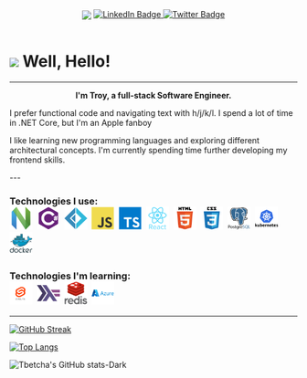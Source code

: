 <div id="header" align="center">
  <img src="https://media0.giphy.com/media/v1.Y2lkPTc5MGI3NjExZDUwbWR1cHZ4MHl0Nzc2ZGZqcXV5cXpiNDZhZjE1dGhpbDA2dDl1cSZlcD12MV9pbnRlcm5hbF9naWZfYnlfaWQmY3Q9cw/ESnYXWTx8UGNIKqke0/giphy.gif" width="100/>
</div>

<div id="badges" align="center">
  <a href="https://www.linkedin.com/in/troy-boettger-89467185/">
    <img src="https://img.shields.io/badge/LinkedIn-blue?style=for-the-badge&logo=linkedin&logoColor=white" alt="LinkedIn Badge"/>
  </a>

  <a href="https://x.com/Tbetcha">
    <img src="https://img.shields.io/badge/Twitter-blue?style=for-the-badge&logo=twitter&logoColor=white" alt="Twitter Badge"/>
  </a>
</div>
<img src="https://komarev.com/ghpvc/?username=tbetcha&style=flat-square&color=blue" alt=""/><h1>
  <img src="https://media.giphy.com/media/hvRJCLFzcasrR4ia7z/giphy.gif" width="30px"/>
  Well, Hello!
</h1>

---
<p align="center"><b> I'm Troy, a full-stack Software Engineer.</b></p>

<p> I prefer functional code and navigating text with h/j/k/l. I spend a lot of time in .NET Core, but I'm an Apple fanboy </p>
<p>
  I like learning new programming languages and exploring different architectural concepts. I'm currently spending time further developing my frontend skills.
</p>
---
<div>
<h3> Technologies I use: <br>
<img src="https://github.com/devicons/devicon/blob/master/icons/neovim/neovim-original.svg" title="Neovim" alt="Neovim" width="40" height="40"/>&nbsp;
<img src="https://github.com/devicons/devicon/blob/master/icons/csharp/csharp-plain.svg" title="C#" alt="C#" width="40" height="40"/>&nbsp;
<img src="https://github.com/devicons/devicon/blob/master/icons/fsharp/fsharp-original.svg "title="F#" alt="F#" width="40" height="40"/>&nbsp;
<img src="https://github.com/devicons/devicon/blob/master/icons/javascript/javascript-original.svg" title="JavaScript" alt="JavaScript" width="40" height="40"/>&nbsp;
<img src="https://github.com/devicons/devicon/blob/master/icons/typescript/typescript-original.svg" title="TypeScript" alt="TypeScript" width="40" height="40"/>&nbsp;
<img src="https://github.com/devicons/devicon/blob/master/icons/react/react-original-wordmark.svg" title="React" alt="React" width="40" height="40"/>&nbsp;
<img src="https://github.com/devicons/devicon/blob/master/icons/html5/html5-original-wordmark.svg" title="HTML" alt="HTML" width="40" height="40"/>&nbsp;
<img src="https://github.com/devicons/devicon/blob/master/icons/css3/css3-original-wordmark.svg" title="CSS" alt="CSS" width="40" height="40"/>&nbsp;
<img src="https://github.com/devicons/devicon/blob/master/icons/postgresql/postgresql-original-wordmark.svg" title="Postgres" alt="Postgres" width="40" height="40"/>&nbsp;
<img src="https://github.com/devicons/devicon/blob/master/icons/kubernetes/kubernetes-original-wordmark.svg" title="Kubernetes" alt="Kubernetes" width="40" height="40"/>&nbsp;
<img src="https://github.com/devicons/devicon/blob/master/icons/docker/docker-original-wordmark.svg" title="Docker" alt="Docker" width="40" height="40"/>&nbsp;
</h3>
</div>

<h3>
<p>Technologies I'm learning: <br>
<img src="https://github.com/devicons/devicon/blob/master/icons/svelte/svelte-original-wordmark.svg" title="Svelte" alt="Svelte" width="40" height="40"/>&nbsp;
<img src="https://github.com/devicons/devicon/blob/master/icons/haskell/haskell-original.svg" title="Haskell" alt="Haskll" width="40" height="40"/>&nbsp;
<img src="https://github.com/devicons/devicon/blob/master/icons/redis/redis-original-wordmark.svg" title="Redis" alt="Redis" width="40" height="40"/>&nbsp;
<img src="https://github.com/devicons/devicon/blob/master/icons/azure/azure-original-wordmark.svg" title="Azure" alt="Azure" width="40" height="40"/>&nbsp;
</h3>
</div>

---
[![GitHub Streak](http://github-readme-streak-stats.herokuapp.com?user=tbetcha&theme=tokyonight)](https://git.io/streak-stats)

[![Top Langs](https://github-readme-stats.vercel.app/api/top-langs/?username=tbetcha&layout=compact&theme=tokyonight)](https://github.com/anuraghazra/github-readme-stats)




![Tbetcha's GitHub stats-Dark](https://tmb-github-readme-stats.vercel.app/api?username=tbetcha&show_icons=true&hide_rank=true&theme=tokyonight#gh-dark-mode-only)

<!--[![Tbetcha's GitHub stats-Dark](https://github-readme-stats.vercel.app/api?username=Tbetcha&show_icons=true&theme=dark#gh-dark-mode-only)](https://github.com/Tbetcha/github-readme-stats#gh-dark-mode-only) --!>
<!--
**TBetcha/Tbetcha** is a ✨ _special_ ✨ repository because its `README.md` (this file) appears on your GitHub profile.

Here are some ideas to get you started:


- 🔭 I’m currently working on ...
- 🌱 I’m currently learning ...
- 👯 I’m looking to collaborate on ...
- 🤔 I’m looking for help with ...
- 💬 Ask me about ...
- 📫 How to reach me: ...
- 😄 Pronouns: ...
- ⚡ Fun fact: ...
-->

